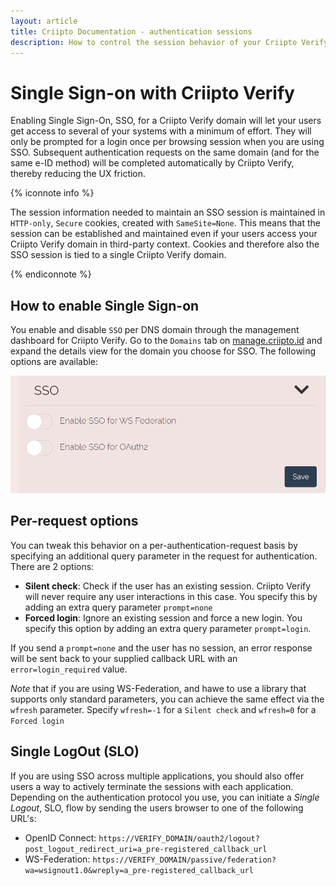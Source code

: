 ```yaml
---
layout: article
title: Criipto Documentation - authentication sessions
description: How to control the session behavior of your Criipto Verify domain
---
```


# Single Sign-on with Criipto Verify

Enabling Single Sign-On, SSO, for a Criipto Verify domain will let your users get access to several of your systems with a minimum of effort. They will only be prompted for a login once per browsing session when you are using SSO. Subsequent authentication requests on the same domain (and for the same e-ID method) will be completed automatically by Criipto Verify, thereby reducing the UX friction.

{% iconnote info %}

The session information needed to maintain an SSO session is maintained in `HTTP-only`, `Secure` cookies, created with `SameSite=None`. This means that the session can be established and maintained even if your users access your Criipto Verify domain in third-party context. Cookies and therefore also the SSO session is tied to a single Criipto Verify domain.

{% endiconnote %}

## How to enable Single Sign-on

You enable and disable `SSO` per DNS domain through the management dashboard for Criipto Verify. Go to the `Domains` tab on [manage.criipto.id](https://manage.criipto.id) and expand the details view for the domain you choose for SSO. The following options are available:

![Single Sign-On Settings](/images/sso-settings-for-domain.png)

## Per-request options

You can tweak this behavior on a per-authentication-request basis by specifying an additional query parameter in the request for authentication. There are 2 options: 
- **Silent check**: Check if the user has an existing session. Criipto Verify will never require any user interactions in this case. You specify this by adding an extra query parameter `prompt=none`
- **Forced login**: Ignore an existing session and force a new login. You specify this option by adding an extra query parameter `prompt=login`.

If you send a `prompt=none` and the user has no session, an error response will be sent back to your supplied callback URL with an `error=login_required` value.

_Note_ that if you are using WS-Federation, and hawe to use a library that supports only standard parameters, you can achieve the same effect via the `wfresh` parameter. Specify `wfresh=-1` for a `Silent check` and `wfresh=0` for a `Forced login`

## Single LogOut (SLO)

If you are using SSO across multiple applications, you should also offer users a way to actively terminate the sessions with each application. Depending on the authentication protocol you use, you can initiate a _Single Logout_, SLO, flow by sending the users browser to one of the following URL's:

- OpenID Connect: `https://VERIFY_DOMAIN/oauth2/logout?post_logout_redirect_uri=a_pre-registered_callback_url`
- WS-Federation: `https://VERIFY_DOMAIN/passive/federation?wa=wsignout1.0&wreply=a_pre-registered_callback_url`

